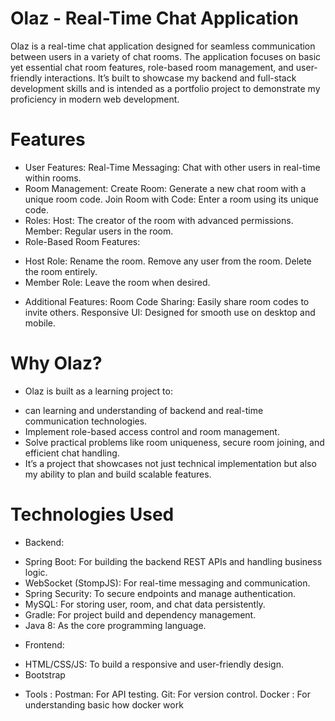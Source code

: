 # Olaz - Real-Time Chat Application
Olaz is a real-time chat application designed for seamless communication between users in a variety of chat rooms. The application focuses on basic yet essential chat room features, role-based room management, and user-friendly interactions. It’s built to showcase my backend and full-stack development skills and is intended as a portfolio project to demonstrate my proficiency in modern web development.

# Features
* User Features:
Real-Time Messaging: Chat with other users in real-time within rooms.
* Room Management:
Create Room: Generate a new chat room with a unique room code.
Join Room with Code: Enter a room using its unique code.
* Roles:
Host: The creator of the room with advanced permissions.
Member: Regular users in the room.
* Role-Based Room Features:
- Host Role:
Rename the room.
Remove any user from the room.
Delete the room entirely.
- Member Role:
Leave the room when desired.
* Additional Features:
Room Code Sharing: Easily share room codes to invite others.
Responsive UI: Designed for smooth use on desktop and mobile.

# Why Olaz?
* Olaz is built as a learning project to:

- can learning and understanding of backend and real-time communication technologies.
- Implement role-based access control and room management.
- Solve practical problems like room uniqueness, secure room joining, and efficient chat handling.
- It’s a project that showcases not just technical implementation but also my ability to plan and build scalable features.

# Technologies Used
* Backend:
- Spring Boot: For building the backend REST APIs and handling business logic.
- WebSocket (StompJS): For real-time messaging and communication.
- Spring Security: To secure endpoints and manage authentication.
- MySQL: For storing user, room, and chat data persistently.
- Gradle: For project build and dependency management.
- Java 8: As the core programming language.
  
* Frontend:
- HTML/CSS/JS: To build a responsive and user-friendly design.
- Bootstrap
  
* Tools :
Postman: For API testing.
Git: For version control.
Docker : For understanding basic how docker work
